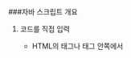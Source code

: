 ###자바 스크립트 개요

1. 코드를 직접 입력
	- HTML의 <head> 태그나 <body> 태그 안쪽에서 <script> 태그를 이용하여 코드를 입력한다.
		```javascript
		<script type="text/javascript">
		// 자바 스크립트 코드 
		</script> 
		```

2. 자바스크립트 외부 자바스크립트 파일
	- HTML의 <head> 태그나 <body> 태그 안쪽에서 아래와 같이 <script> 태그를 이용하여 외부
	자바스크립트 파일을 추가할 수 있다.
	 ```javascript
	 <script type='text/javascript' src='파일명.js'></script>
	```

  	- 자바 스크립트 파일
	![파일](/images/file.jpg)


	
 
 
 
     	- 실행결과
 	![실행결과](/images/result.jpg)
